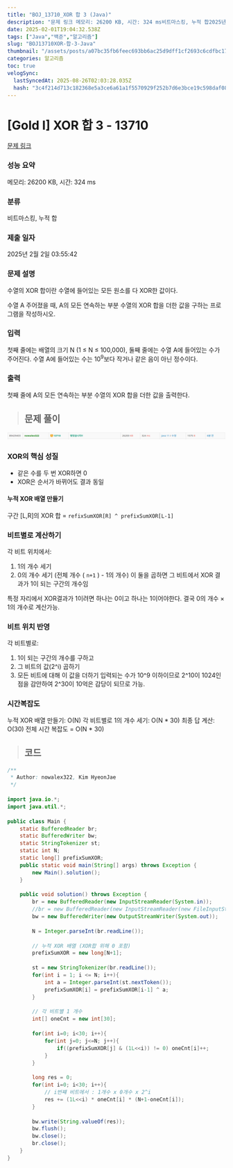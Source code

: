 ```yaml
---
title: "BOJ_13710_XOR 합 3 (Java)"
description: "문제 링크 메모리: 26200 KB, 시간: 324 ms비트마스킹, 누적 합2025년 2월 2일 03:55:42같은 수를 두 번 XOR하면 0XOR은 순서가 바뀌어도 결과 동일구간 L,R의 XOR 합 = refixSumXOR\[R] ^ prefixSumXOR\[L-1]"
date: 2025-02-01T19:04:32.538Z
tags: ["Java","백준","알고리즘"]
slug: "BOJ13710XOR-합-3-Java"
thumbnail: "/assets/posts/a07bc35fb6feec693bb6ac25d9dff1cf2693c6cdfbc173c90e80292f68374eaf.png"
categories: 알고리즘
toc: true
velogSync:
  lastSyncedAt: 2025-08-26T02:03:28.035Z
  hash: "3c4f214d713c182368e5a3ce6a61a1f5570929f252b7d6e3bce19c598daf08b3"
---
```


# [Gold I] XOR 합 3 - 13710 

[문제 링크](https://www.acmicpc.net/problem/13710) 

### 성능 요약

메모리: 26200 KB, 시간: 324 ms

### 분류

비트마스킹, 누적 합

### 제출 일자

2025년 2월 2일 03:55:42

### 문제 설명

<p>수열의 XOR 합이란 수열에 들어있는 모든 원소를 다 XOR한 값이다.</p>

<p>수열 A 주어졌을 때, A의 모든 연속하는 부분 수열의 XOR 합을 더한 값을 구하는 프로그램을 작성하시오.</p>

### 입력 

 <p>첫째 줄에는 배열의 크기 N (1 ≤ N ≤ 100,000), 둘째 줄에는 수열 A에 들어있는 수가 주어진다. 수열 A에 들어있는 수는 10<sup>9</sup>보다 작거나 같은 음이 아닌 정수이다.</p>

### 출력 

 <p>첫째 줄에 A의 모든 연속하는 부분 수열의 XOR 합을 더한 값을 출력한다.</p>

> ## 문제 풀이

![](/assets/posts/a07bc35fb6feec693bb6ac25d9dff1cf2693c6cdfbc173c90e80292f68374eaf.png)

### XOR의 핵심 성질

- 같은 수를 두 번 XOR하면 0
- XOR은 순서가 바뀌어도 결과 동일

#### 누적 XOR 배열 만들기
구간 [L,R]의 XOR 합 = `refixSumXOR[R] ^ prefixSumXOR[L-1]`

### 비트별로 계산하기
각 비트 위치에서:

1. 1의 개수 세기
2. 0의 개수 세기 (전체 개수 ( `n+1` ) - 1의 개수)
이 둘을 곱하면 그 비트에서 XOR 결과가 1이 되는 구간의 개수임

특정 자리에서 XOR결과가 1이려면 하나는 0이고 하나는 1이어야한다. 결국 0의 개수 × 1의 개수로 계산가능.

### 비트 위치 반영
각 비트별로:

1. 1이 되는 구간의 개수를 구하고
2. 그 비트의 값(2^i) 곱하기
3. 모든 비트에 대해 이 값을 더하기
입력되는 수가 10^9 이하이므로 2^10이 1024인 점을 감안하여 2^30이 10억은 감당이 되므로 가능.

### 시간복잡도

누적 XOR 배열 만들기: O(N)
각 비트별로 1의 개수 세기: O(N * 30)
최종 답 계산: O(30)
전체 시간 복잡도 = O(N * 30)


> ## 코드

```java
/**
 * Author: nowalex322, Kim HyeonJae
 */

import java.io.*;
import java.util.*;

public class Main {
    static BufferedReader br;
    static BufferedWriter bw;
    static StringTokenizer st;
    static int N;
    static long[] prefixSumXOR;
    public static void main(String[] args) throws Exception {
        new Main().solution();
    }

    public void solution() throws Exception {
        br = new BufferedReader(new InputStreamReader(System.in));
        //br = new BufferedReader(new InputStreamReader(new FileInputStream("src/main/java/BOJ_13710_XOR합3/input.txt")));
        bw = new BufferedWriter(new OutputStreamWriter(System.out));
        
        N = Integer.parseInt(br.readLine());
        
        // 누적 XOR 배열 (XOR합 위해 0 포함)
        prefixSumXOR = new long[N+1];
        
        st = new StringTokenizer(br.readLine());
        for(int i = 1; i <= N; i++){
            int a = Integer.parseInt(st.nextToken());
            prefixSumXOR[i] = prefixSumXOR[i-1] ^ a;
        }
        
        // 각 비트별 1 개수
        int[] oneCnt = new int[30];
        
        for(int i=0; i<30; i++){
            for(int j=0; j<=N; j++){
                if((prefixSumXOR[j] & (1L<<i)) != 0) oneCnt[i]++;
            }
        }
        
        long res = 0;
        for(int i=0; i<30; i++){
            // i번쨰 비트에서 : 1개수 x 0개수 x 2^i
            res += (1L<<i) * oneCnt[i] * (N+1-oneCnt[i]);
        }
        
        bw.write(String.valueOf(res));
        bw.flush();
        bw.close();
        br.close();
    }
}
```